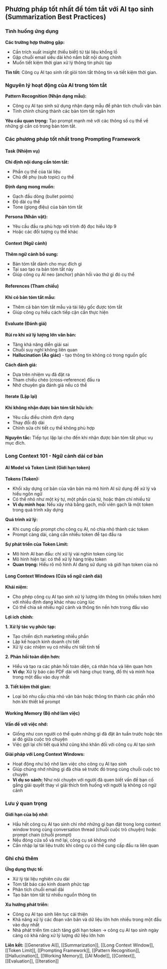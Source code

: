## Phương pháp tốt nhất để tóm tắt với AI tạo sinh (Summarization Best Practices)

### Tình huống ứng dụng

**Các trường hợp thường gặp:**

- Cần trích xuất insight (hiểu biết) từ tài liệu khổng lồ
- Gặp chuỗi email siêu dài khó nắm bắt nội dung chính
- Muốn tiết kiệm thời gian xử lý thông tin phức tạp

**Tin tốt:** Công cụ AI tạo sinh rất giỏi tóm tắt thông tin và tiết kiệm thời gian.

### Nguyên lý hoạt động của AI trong tóm tắt

**Pattern Recognition (Nhận dạng mẫu):**

- Công cụ AI tạo sinh sử dụng nhận dạng mẫu để phân tích chuỗi văn bản
- Tinh chỉnh chúng thành các bản tóm tắt ngắn hơn

**Yêu cầu quan trọng:** Tạo prompt mạnh mẽ với các thông số cụ thể về những gì cần có trong bản tóm tắt.

### Các phương pháp tốt nhất trong Prompting Framework

#### Task (Nhiệm vụ)

**Chỉ định nội dung cần tóm tắt:**

- Phần cụ thể của tài liệu
- Chủ đề phụ (sub topic) cụ thể

**Định dạng mong muốn:**

- Gạch đầu dòng (bullet points)
- Độ dài cụ thể
- Tone (giọng điệu) của bản tóm tắt

**Persona (Nhân vật):**

- Yêu cầu đầu ra phù hợp với trình độ đọc hiểu lớp 9
- Hoặc các đối tượng cụ thể khác


#### Context (Ngữ cảnh)

**Thêm ngữ cảnh bổ sung:**

- Bản tóm tắt dành cho mục đích gì
- Tại sao tạo ra bản tóm tắt này
- Giúp công cụ AI neo (anchor) phản hồi vào thứ gì đó cụ thể


#### References (Tham chiếu)

**Khi có bản tóm tắt mẫu:**

- Thêm cả bản tóm tắt mẫu và tài liệu gốc được tóm tắt
- Giúp công cụ hiểu cách tiếp cận cần thực hiện


#### Evaluate (Đánh giá)

**Rủi ro khi xử lý lượng lớn văn bản:**

- Tăng khả năng diễn giải sai
- Chuỗi suy nghĩ không liên quan
- **Hallucination (Ảo giác)** - tạo thông tin không có trong nguồn gốc

**Cách đánh giá:**

- Dựa trên nhiệm vụ đã đặt ra
- Tham chiếu chéo (cross-reference) đầu ra
- Nhờ chuyên gia đánh giá nếu có thể


#### Iterate (Lặp lại)

**Khi không nhận được bản tóm tắt hữu ích:**

- Yêu cầu điều chỉnh định dạng
- Thay đổi độ dài
- Chỉnh sửa chi tiết cụ thể không phù hợp

**Nguyên tắc:** Tiếp tục lặp lại cho đến khi nhận được bản tóm tắt phục vụ mục đích.

### Long Context 101 - Ngữ cảnh dài cơ bản

#### AI Model và Token Limit (Giới hạn token)

**Tokens (Token):**

- Khối xây dựng cơ bản của văn bản mà mô hình AI sử dụng để xử lý và hiểu ngôn ngữ
- Có thể nhỏ như một ký tự, một phần của từ, hoặc thậm chí nhiều từ
- **Ví dụ minh họa:** Nếu xây nhà bằng gạch, mỗi viên gạch là một token trong quá trình xây dựng

**Quá trình xử lý:**

- Khi cung cấp prompt cho công cụ AI, nó chia nhỏ thành các token
- Prompt càng dài, càng cần nhiều token để tạo đầu ra

**Sự phát triển của Token Limit:**

- Mô hình AI ban đầu: chỉ xử lý vài nghìn token cùng lúc
- Mô hình hiện tại: có thể xử lý hàng triệu token
- **Quan trọng:** Hiểu rõ mô hình AI đang sử dụng và giới hạn token của nó


#### Long Context Windows (Cửa sổ ngữ cảnh dài)

**Khái niệm:**

- Cho phép công cụ AI tạo sinh xử lý lượng lớn thông tin (nhiều token hơn) với nhiều định dạng khác nhau cùng lúc
- Có thể chia sẻ nhiều ngữ cảnh và thông tin nền hơn trong đầu vào

**Lợi ích chính:**

**1. Xử lý tác vụ phức tạp:**

- Tạo chiến dịch marketing nhiều phần
- Lập kế hoạch kinh doanh chi tiết
- Xử lý các nhiệm vụ có nhiều chi tiết tinh tế

**2. Phản hồi toàn diện hơn:**

- Hiểu và tạo ra các phản hồi toàn diện, cá nhân hóa và liên quan hơn
- **Ví dụ:** Xử lý báo cáo PDF dài với hàng chục trang, đồ thị và minh họa trong một đầu vào duy nhất

**3. Tiết kiệm thời gian:**

- Loại bỏ nhu cầu chia nhỏ văn bản hoặc thông tin thành các phần nhỏ hơn khi thiết kế prompt


#### Working Memory (Bộ nhớ làm việc)

**Vấn đề với việc nhớ:**

- Giống như con người có thể quên những gì đã đặt ăn tuần trước hoặc tên ai đó giữa cuộc trò chuyện
- Việc gợi lại chi tiết quá khứ cũng khó khăn đối với công cụ AI tạo sinh

**Giải pháp với Long Context Windows:**

- Hoạt động như bộ nhớ làm việc cho công cụ AI tạo sinh
- Giúp chúng nhớ những gì đã chia sẻ trước đó trong cùng chuỗi cuộc trò chuyện
- **Ví dụ so sánh:** Như nói chuyện với người đã quen biết vấn đề bạn cố gắng giải quyết thay vì giải thích tình huống với người lạ không có ngữ cảnh


### Lưu ý quan trọng

**Giới hạn của bộ nhớ:**

- Hầu hết công cụ AI tạo sinh chỉ nhớ những gì bạn đặt trong long context window trong cùng conversation thread (chuỗi cuộc trò chuyện) hoặc prompt chain (chuỗi prompt)
- Nếu đóng cửa sổ và mở lại, công cụ sẽ không nhớ
- Cần nhập lại tài liệu trước khi công cụ có thể cung cấp đầu ra liên quan


### Ghi chú thêm

**Ứng dụng thực tế:**

- Xử lý tài liệu nghiên cứu dài
- Tóm tắt báo cáo kinh doanh phức tạp
- Phân tích chuỗi email dài
- Tạo bản tóm tắt từ nhiều nguồn thông tin

**Xu hướng phát triển:**

- Công cụ AI tạo sinh liên tục cải thiện
- Khả năng xử lý các đoạn văn bản và dữ liệu lớn hơn nhiều trong một đầu vào duy nhất
- Nhà phát triển tìm cách tăng giới hạn token → công cụ AI tạo sinh ngày càng có khả năng xử lý lượng dữ liệu lớn hơn

**Liên kết:** [[Generative AI]], [[Summarization]], [[Long Context Window]], [[Token Limit]], [[Prompting Framework]], [[Pattern Recognition]], [[Hallucination]], [[Working Memory]], [[AI Model]], [[Context]], [[Evaluation]], [[Iteration]]

